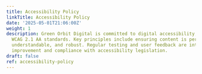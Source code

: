 ```yaml
---
title: Accessibility Policy
linkTitle: Accessibility Policy
date: '2025-05-01T21:06:00Z'
weight: 1
description: Green Orbit Digital is committed to digital accessibility, adhering to
  WCAG 2.1 AA standards. Key principles include ensuring content is perceivable, operable,
  understandable, and robust. Regular testing and user feedback are integral to continuous
  improvement and compliance with accessibility legislation.
draft: false
ref: accessibility-policy
---
```


